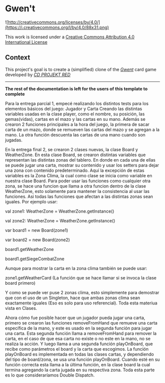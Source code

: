 # Gwen't

![http://creativecommons.org/licenses/by/4.0/](https://i.creativecommons.org/l/by/4.0/88x31.png)

This work is licensed under a
[Creative Commons Attribution 4.0 International License](http://creativecommons.org/licenses/by/4.0/)

Context
-------

This project's goal is to create a (simplified) clone of the
[_Gwent_](https://www.playgwent.com/en) card game developed by [_CD PROJEKT RED_](https://cdprojektred.com/en/)

---

**The rest of the documentation is left for the users of this template to complete**

Para la entrega parcial 1, empecé realizando los distintos tests para los elementos básicos del juego: Jugador y Carta
Creando las distintas variables usadas en la clase player, como el nombre, su posición, las gemas(vidas), cartas en
el mazo y las cartas en su mano.
Además se crearon 2 funciones principales a la hora del juego, la primera de sacar carta de un mazo, donde se remueven
las cartas del mazo y se agregan a la mano. La otra función descuenta las cartas de una mano cuando son jugadas.

En la entrega final 2, se crearon 2 clases nuevas, la clase Board y WeatherZone. En esta clase Board, se crearon
distintas variables que representan las distintas zonas del tablero. En donde en cada una de ellas se puede jugar una
carta, mostrar su contenido y usar los setters para dejar una zona con contenido predeterminado. Aquí la excepción de
estas variables es la Zona Clima, la cual como clase se inicia como variable en nuestra clase Board. Para poder
usar las funciones como cualquier otra zona, se hace una funcion que llama a otra funcion dentro de la clase
WeatherZone, esto solamente para mantener la consistencia al usar las funciones. Asi todas las funciones que afectan a
las distintas zonas sean iguales. Por ejemplo usar:

val zone1: WeatherZone = WeatherZone.getInstance()

val zone2: WeatherZone = WeatherZone.getInstance()

var board1 = new Board(zone1)

var board2 = new Board(zone2)

board1.getWeatherZone

board1.getSiegeCombatZone

Aunque para mostrar la carta en la zona clima también se puede usar:

zone1.getWeatherCard (La función que se hace llamar si se invoca la clase board primero)

Y como se puede ver puse 2 zonas clima, esto simplemente para demostrar que con el uso de un Singleton, hace que ambas
zonas clima sean exactamente iguales (Eso es solo para uso referencial). Toda esta materiua vista en Clases.

Ahora cómo fue posible hacer que un jugador pueda jugar una carta, primero se crearon las funciones
removeFromHand que remueve una carta específica de la mano, y este es usado en la segunda función para jugar una carta.
Esta segunda función llama a removeFromHand para remover la carta, en el caso de que esa carta no existe o no este en
la mano, no se realiza la acción. Y luego llama a una segunda función playOnBoard, que recibe como parámetros el board
y la carta que escogimos. La función playOnBoard es implementada en todas las clases cartas, y dependiendo del tipo de
board/zona, se usa una función playOnBoard. Cuando esté en su función correcta esta llama a la última función, en
la clase board la cual termina agregando la carta jugada en su respectiva zona. Toda esta parte es lo que consideraríamos
Double Dispatch.
